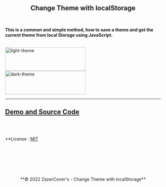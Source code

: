 <h2 align="center">Change Theme with localStorage</h2>

<br>

**This is a common and simple method, how to save a theme and get the current theme from local Storage using JavaScript.**

<br>

<img align="center" src="" width="260px" height="76px" alt="light-theme">

<img align="center" src="" width="260px" height="76px" alt="dark-theme">

<hr>

## [Demo and Source Code](https://zazerconer.github.io/Change-Theme-with-localStorage)

<br><br>

**License : [MIT](https://github.com/ZazerConer/Change-Theme-with-localStorage/blob/main/LICENSE)

<br><br><br><br><br>

<div align="center">**© 2022 ZazerConer's - Change Theme with localStorage**</div>
